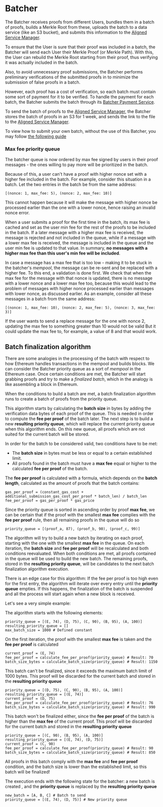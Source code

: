 # Batcher

The Batcher receives proofs from different Users, bundles them in a batch of proofs, builds a Merkle Root from these, uploads the batch to a data service (like an S3 bucket), and submits this information to the [Aligned Service Manager](./3_service_manager_contract.md).

To ensure that the User is sure that their proof was included in a batch, the Batcher will send each User their Merkle Proof (or Merkle Path). With this, the User can rebuild the Merkle Root starting from their proof, thus verifying it was actually included in the batch.

Also, to avoid unnecessary proof submissions, the Batcher performs preliminary verifications of the submitted proofs in to minimize the submission of false proofs in a batch.

However, each proof has a cost of verification, so each batch must contain some sort of payment for it to be verified. To handle the payment for each batch, the Batcher submits the batch through its [Batcher Payment Service](./2_payment_service_contract.md).

To send the batch of proofs to the [Aligned Service Manager](./3_service_manager_contract.md), the Batcher stores the batch of proofs in an S3 for 1 week, and sends the link to the file to the [Aligned Service Manager](./3_service_manager_contract.md).

To view how to submit your own batch, without the use of this Batcher, you may follow [the following guide](../../3_guides/8_submitting_batch_without_batcher.md)


### Max fee priority queue

The batcher queue is now ordered by max fee signed by users in their proof messages - the ones willing to pay more will be prioritized in the batch.

Because of this, a user can't have a proof with higher nonce set with a higher fee included in the batch. For example, consider this situation in a batch. Let the two entries in the batch be from the same address:

	[(nonce: 1, max_fee: 5), (nonce: 2, max_fee: 10)]

This cannot happen because it will make the message with higher nonce be processed earlier than the one with a lower nonce, hence raising an invalid nonce error.

When a user submits a proof for the first time in the batch, its max fee is cached and set as the user min fee for the rest of the proofs to be included in the batch.
If a later message with a higher max fee is received, the message is rejected and not included in the queue, while if a message with a lower max fee is received,
the message is included in the queue and the user min fee is updated to that value. In summary, **no messages with a higher max fee than this user's min fee will be included**.

In case a message has a max fee that is too low - making it to be stuck in the batcher's *mempool*,  the message can be re-sent and be replaced with a higher fee.
To this end, a validation is done first. We check that when the max fee for the message with that nonce is updated, there is no message with a lower nonce and a lower max fee too, because this would lead to the problem
of messages with higher nonce processed earlier than messages with lower nonce, as discussed earlier.
As an example, consider all these messages in a batch from the same address:

	[(nonce: 1, max_fee: 10), (nonce: 2, max_fee: 5), (nonce: 3, max_fee: 3)]

If the user wants to send a replace message for the one with nonce 2, updating the max fee to something greater than 10 would not be valid
But it could update the max fee to, for example, a value of 8 and that would work.

## Batch finalization algorithm

There are some analogies in the processing of the batch with respect to how Ethereum handles transactions in the mempool and builds blocks.
We can consider the Batcher priority queue as a sort of *mempool* in the Ethereum case. Once certain conditions are met, the Batcher will start grabbing proofs and try to make a *finalized batch*, which in the analogy is like assembling a block in Ethereum.

When the conditions to build a batch are met, a batch finalization algorithm runs to create a batch of proofs from the priority queue.

This algorithm starts by calculating the **batch size** in bytes by adding the verification data bytes of each proof of the queue. This is needed in order to compute the **fee per proof** of the batch later. The next step is to build a new **resulting priority queue**, which will replace the current priority queue when this algorithm ends. On this new queue, all proofs which are not suited for the current batch will be stored.

In order for the batch to be considered valid, two conditions have to be met:
* The **batch size** in bytes must be less or equal to a certain established limit.
* All proofs found in the batch must have a **max fee** equal or higher to the calculated **fee per proof** of the batch.

The **fee per proof** is calculated with a formula, which depends on the **batch length**, calculated as the amount of proofs that the batch contains:

```
gas_per_proof = (constant_gas_cost + additional_submission_gas_cost_per_proof * batch_len) / batch_len
fee_per_proof = gas_per_proof * gas_price
```

Since the priority queue is sorted in ascending order by proof **max fee**, we can be certain that if the proof with the smallest **max fee** complies with the **fee per proof** rule, then all remaining proofs in the queue will do so

```
priority_queue = [(proof_a, 87), (proof_b, 90), (proof_c, 99)]
```

The algorithm will try to build a new batch by iterating on each proof, starting with the one with the smallest **max fee** in the queue. On each iteration, the **batch size** and **fee per proof** will be recalculated and both conditions reevaluated. When both conditions are met, all proofs contained in the queue will be used to build the new batch. The remaining proofs, stored in the **resulting priority queue**, will be candidates to the next batch finalization algorithm execution.

There is an edge case for this algorithm: If the fee per proof is too high even for the first entry, the algorithm will iterate over every entry until the **priority queue** empties. If this happens, the finalization of the batch is suspended and all the process will start again when a new block is received.

Let's see a very simple example:

The algorithm starts with the following elements:

```
priority_queue = [(E, 74), (D, 75), (C, 90), (B, 95), (A, 100)]
resulting_priority_queue = []
max_batch_size = 1000 # Defined constant
```

On the first iteration, the proof with the smallest **max fee** is taken and the **fee per proof** is calculated

```
current_proof = (E, 74)
fee_per_proof = calculate_fee_per_proof(priority_queue) # Result: 70
batch_size_bytes = calculate_batch_size(priority_queue) # Result: 1150
```

This batch can't be finalized, since it exceeds the maximum batch limit of 1000 bytes. This proof will be discarded for the current batch and stored in the **resulting priority queue**

```
priority_queue = [(D, 75), (C, 90), (B, 95), (A, 100)]
resulting_priority_queue = [(E, 74)]
current_proof = (D, 75)
fee_per_proof = calculate_fee_per_proof(priority_queue) # Result: 76
batch_size_bytes = calculate_batch_size(priority_queue) # Result: 990
```

This batch won't be finalized either, since the **fee per proof** of the batch is higher than the **max fee** of the current proof. This proof will be discarded for the current batch and stored in the **resulting priority queue**

```
priority_queue = [(C, 90), (B, 95), (A, 100)]
resulting_priority_queue = [(E, 74), (D, 75)]
current_proof = (C, 90)
fee_per_proof = calculate_fee_per_proof(priority_queue) # Result: 90
batch_size_bytes = calculate_batch_size(priority_queue) # Result: 850
```

All proofs in this batch comply with the **max fee** and **fee per proof** condition, and the batch size is lower than the established limit, so this batch will be finalized!

The execution ends with the following state for the batcher: a new batch is created , and the **priority queue** is replaced by the **resulting priority queue**

```
new_batch = [A, B, C] # Batch to send
priority_queue = [(E, 74), (D, 75)] # New priority queue
```
